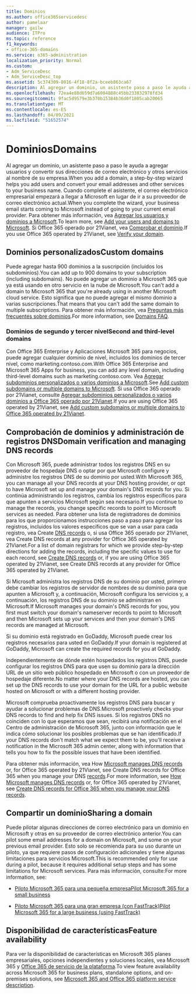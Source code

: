 ```yaml
---
title: Dominios
ms.author: office365servicedesc
author: pamelaar
manager: gailw
audience: ITPro
ms.topic: reference
f1_keywords:
- office-365-domains
ms.service: o365-administration
localization_priority: Normal
ms.custom:
- Adm_ServiceDesc
- Adm_ServiceDesc_top
ms.assetid: 5c374309-8016-4f18-8f2a-bceeb863ca67
description: Al agregar un dominio, un asistente paso a paso le ayuda a agregar usuarios y convertir sus direcciones de correo electrónico y otros servicios al nombre de su empresa. Cuando complete el asistente, el correo electrónico empresarial empezará a llegar a Microsoft en lugar de ir a su proveedor de correo electrónico actual. Para obtener más información, consulta Agregar usuarios y dominios a Microsoft. Si Office 365 operado por 21Vianet, vea Comprobar el dominio.
ms.openlocfilehash: 72ea4e88d659d7a6004888c45bb233832978fd34
ms.sourcegitcommit: 9fac5d9579e3b370b15384b36d0f1805cab20065
ms.translationtype: MT
ms.contentlocale: es-ES
ms.lasthandoff: 04/09/2021
ms.locfileid: "51652574"
---
```

# <a name="domains"></a><span data-ttu-id="e9a43-106">Dominios</span><span class="sxs-lookup"><span data-stu-id="e9a43-106">Domains</span></span>

<span data-ttu-id="e9a43-107">Al agregar un dominio, un asistente paso a paso le ayuda a agregar usuarios y convertir sus direcciones de correo electrónico y otros servicios al nombre de su empresa.</span><span class="sxs-lookup"><span data-stu-id="e9a43-107">When you add a domain, a step-by-step wizard helps you add users and convert your email addresses and other services to your business name.</span></span> <span data-ttu-id="e9a43-108">Cuando complete el asistente, el correo electrónico empresarial empezará a llegar a Microsoft en lugar de ir a su proveedor de correo electrónico actual.</span><span class="sxs-lookup"><span data-stu-id="e9a43-108">When you complete the wizard, your business email starts coming to Microsoft instead of going to your current email provider.</span></span> <span data-ttu-id="e9a43-109">Para obtener más información, vea [Agregar los usuarios y dominios a Microsoft](https://support.office.com/article/6383f56d-3d09-4dcb-9b41-b5f5a5efd611).</span><span class="sxs-lookup"><span data-stu-id="e9a43-109">To learn more, see [Add your users and domains to Microsoft](https://support.office.com/article/6383f56d-3d09-4dcb-9b41-b5f5a5efd611).</span></span> <span data-ttu-id="e9a43-110">Si Office 365 operado por 21Vianet, vea [Comprobar el dominio](/office365/admin/setup/add-domain).</span><span class="sxs-lookup"><span data-stu-id="e9a43-110">If you use Office 365 operated by 21Vianet, see [Verify your domain](/office365/admin/setup/add-domain).</span></span>
  
## <a name="custom-domains"></a><span data-ttu-id="e9a43-111">Dominios personalizados</span><span class="sxs-lookup"><span data-stu-id="e9a43-111">Custom domains</span></span>

<span data-ttu-id="e9a43-112">Puede agregar hasta 900 dominios a la suscripción (incluidos los subdominios).</span><span class="sxs-lookup"><span data-stu-id="e9a43-112">You can add up to 900 domains to your subscription (including subdomains).</span></span> <span data-ttu-id="e9a43-113">No puede agregar un dominio a Microsoft 365 que ya está usando en otro servicio en la nube de Microsoft.</span><span class="sxs-lookup"><span data-stu-id="e9a43-113">You can't add a domain to Microsoft 365 that you're already using in another Microsoft cloud service.</span></span> <span data-ttu-id="e9a43-114">Esto significa que no puede agregar el mismo dominio a varias suscripciones.</span><span class="sxs-lookup"><span data-stu-id="e9a43-114">That means that you can't add the same domain to multiple subscriptions.</span></span> <span data-ttu-id="e9a43-115">Para obtener más información, vea [Preguntas más frecuentes sobre dominios](https://support.office.com/article/Domains-FAQ-1272bad0-4bd4-4796-8005-67d6fb3afc5a).</span><span class="sxs-lookup"><span data-stu-id="e9a43-115">For more information, see [Domains FAQ](https://support.office.com/article/Domains-FAQ-1272bad0-4bd4-4796-8005-67d6fb3afc5a).</span></span>
  
### <a name="second-and-third-level-domains"></a><span data-ttu-id="e9a43-116">Dominios de segundo y tercer nivel</span><span class="sxs-lookup"><span data-stu-id="e9a43-116">Second and third-level domains</span></span>

<span data-ttu-id="e9a43-117">Con Office 365 Enterprise y Aplicaciones Microsoft 365 para negocios, puede agregar cualquier dominio de nivel, incluidos los dominios de tercer nivel, como marketing.contoso.com.</span><span class="sxs-lookup"><span data-stu-id="e9a43-117">With Office 365 Enterprise and Microsoft 365 Apps for business, you can add any level domain, including third-level domains such as marketing.contoso.com.</span></span> <span data-ttu-id="e9a43-118">Vea [Agregar subdominios personalizados o varios dominios a Microsoft](/office365/admin/setup/domains-faq).</span><span class="sxs-lookup"><span data-stu-id="e9a43-118">See [Add custom subdomains or multiple domains to Microsoft](/office365/admin/setup/domains-faq).</span></span> <span data-ttu-id="e9a43-119">Si usa Office 365 operado por 21Vianet, consulte [Agregar subdominios personalizados o varios dominios a Office 365 operado por 21Vianet](/office365/admin/setup/domains-faq).</span><span class="sxs-lookup"><span data-stu-id="e9a43-119">If you are using Office 365 operated by 21Vianet, see [Add custom subdomains or multiple domains to Office 365 operated by 21Vianet](/office365/admin/setup/domains-faq).</span></span>
  
## <a name="domain-verification-and-managing-dns-records"></a><span data-ttu-id="e9a43-120">Comprobación de dominios y administración de registros DNS</span><span class="sxs-lookup"><span data-stu-id="e9a43-120">Domain verification and managing DNS records</span></span>

<span data-ttu-id="e9a43-121">Con Microsoft 365, puede administrar todos los registros DNS en su proveedor de hospedaje DNS o optar por que Microsoft configure y administre los registros DNS de su dominio por usted.</span><span class="sxs-lookup"><span data-stu-id="e9a43-121">With Microsoft 365, you can manage all your DNS records at your DNS hosting provider, or opt to have Microsoft set up and manage your domain's DNS records for you.</span></span> <span data-ttu-id="e9a43-122">Si continúa administrando los registros, cambia los registros específicos para que apunten a servicios Microsoft según sea necesario.</span><span class="sxs-lookup"><span data-stu-id="e9a43-122">If you continue to manage the records, you change specific records to point to Microsoft services as needed.</span></span> <span data-ttu-id="e9a43-123">Para obtener una lista de registradores de dominios para los que proporcionamos instrucciones paso a paso para agregar los registros, incluidos los valores específicos que se van a usar para cada registro, vea Create [DNS records](/office365/admin/get-help-with-domains/create-dns-records-at-any-dns-hosting-provider) o, si usa Office 365 operado por 21Vianet, vea Create DNS records at any provider for Office 365 operated by 21Vianet.</span><span class="sxs-lookup"><span data-stu-id="e9a43-123">For a list of domain registrars for which we provide step-by-step directions for adding the records, including the specific values to use for each record, see [Create DNS records](/office365/admin/get-help-with-domains/create-dns-records-at-any-dns-hosting-provider) or, if you are using Office 365 operated by 21Vianet, see Create DNS records at any provider for Office 365 operated by 21Vianet.</span></span> 
  
<span data-ttu-id="e9a43-124">Si Microsoft administra los registros DNS de su dominio por usted, primero debe cambiar los registros de servidor de nombres de su dominio para que apunten a Microsoft y, a continuación, Microsoft configura los servicios y, a continuación, los registros DNS de su dominio se administran en Microsoft.</span><span class="sxs-lookup"><span data-stu-id="e9a43-124">If Microsoft manages your domain's DNS records for you, you first must switch your domain's nameserver records to point to Microsoft and then Microsoft sets up your services and then your domain's DNS records are managed at Microsoft.</span></span>
  
<span data-ttu-id="e9a43-125">Si su dominio está registrado en GoDaddy, Microsoft puede crear los registros necesarios para usted en GoDaddy.</span><span class="sxs-lookup"><span data-stu-id="e9a43-125">If your domain is registered at GoDaddy, Microsoft can create the required records for you at GoDaddy.</span></span> 
  
<span data-ttu-id="e9a43-126">Independientemente de dónde estén hospedados los registros DNS, puede configurar los registros DNS para que usen su dominio para la dirección URL de un sitio web público hospedado en Microsoft o con un proveedor de hospedaje diferente.</span><span class="sxs-lookup"><span data-stu-id="e9a43-126">No matter where your DNS records are hosted, you can set up the DNS records to use your domain for the URL for a public website hosted on Microsoft or with a different hosting provider.</span></span> 
  
<span data-ttu-id="e9a43-127">Microsoft comprueba proactivamente los registros DNS para buscar y ayudar a solucionar problemas de DNS.</span><span class="sxs-lookup"><span data-stu-id="e9a43-127">Microsoft proactively checks your DNS records to find and help fix DNS issues.</span></span> <span data-ttu-id="e9a43-128">Si los registros DNS no coinciden con lo que esperamos que sean, recibirá una notificación en el Centro de administración de Microsoft 365, junto con información que le indica cómo solucionar los posibles problemas que se han identificado.</span><span class="sxs-lookup"><span data-stu-id="e9a43-128">If your DNS records don't match what we expect them to be, you'll receive a notification in the Microsoft 365 admin center, along with information that tells you how to fix the possible issues that have been identified.</span></span>
  
<span data-ttu-id="e9a43-129">Para obtener más información, vea How [Microsoft manages DNS records](/office365/admin/setup/domains-faq) or, for Office 365 operated by 21Vianet, see Create DNS records for Office 365 when you manage your DNS [records](/office365/admin/services-in-china/create-dns-records-when-you-manage-your-dns-records).</span><span class="sxs-lookup"><span data-stu-id="e9a43-129">For more information, see [How Microsoft manages DNS records](/office365/admin/setup/domains-faq) or, for Office 365 operated by 21Vianet, see [Create DNS records for Office 365 when you manage your DNS records](/office365/admin/services-in-china/create-dns-records-when-you-manage-your-dns-records).</span></span>
  
## <a name="sharing-a-domain"></a><span data-ttu-id="e9a43-130">Compartir un dominio</span><span class="sxs-lookup"><span data-stu-id="e9a43-130">Sharing a domain</span></span>

<span data-ttu-id="e9a43-131">Puede pilotar algunas direcciones de correo electrónico para un dominio en Microsoft y otras en su proveedor de correo electrónico anterior.</span><span class="sxs-lookup"><span data-stu-id="e9a43-131">You can pilot some email addresses for a domain on Microsoft, and some on your previous email provider.</span></span> <span data-ttu-id="e9a43-132">Esto solo se recomienda para su uso durante un piloto, ya que requiere pasos de configuración adicionales y tiene algunas limitaciones para servicios Microsoft.</span><span class="sxs-lookup"><span data-stu-id="e9a43-132">This is recommended only for use during a pilot, because it requires additional setup steps and has some limitations for Microsoft services.</span></span> <span data-ttu-id="e9a43-133">Para más información, consulte:</span><span class="sxs-lookup"><span data-stu-id="e9a43-133">For more information, see:</span></span>
  
- [<span data-ttu-id="e9a43-134">Piloto Microsoft 365 para una pequeña empresa</span><span class="sxs-lookup"><span data-stu-id="e9a43-134">Pilot Microsoft 365 for a small business</span></span>](https://support.office.com/article/39cee536-6a03-40cf-b9c1-f301bb6001d7)
    
- [<span data-ttu-id="e9a43-135">Piloto Microsoft 365 para una gran empresa (con FastTrack)</span><span class="sxs-lookup"><span data-stu-id="e9a43-135">Pilot Microsoft 365 for a large business (using FastTrack)</span></span>](https://fasttrack.office.com/onboard)
    
## <a name="feature-availability"></a><span data-ttu-id="e9a43-136">Disponibilidad de características</span><span class="sxs-lookup"><span data-stu-id="e9a43-136">Feature availability</span></span>

<span data-ttu-id="e9a43-137">Para ver la disponibilidad de características en Microsoft 365 planes empresariales, opciones independientes y soluciones locales, vea Microsoft 365 y [Office 365 de servicio de la plataforma](office-365-platform-service-description.md).</span><span class="sxs-lookup"><span data-stu-id="e9a43-137">To view feature availability across Microsoft 365 for business plans, standalone options, and on-premises solutions, see [Microsoft 365 and Office 365 platform service description](office-365-platform-service-description.md).</span></span>
